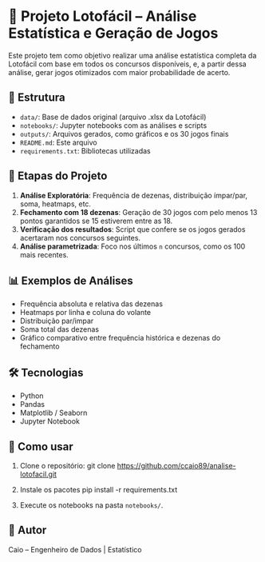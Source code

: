 # 🎯 Projeto Lotofácil – Análise Estatística e Geração de Jogos

Este projeto tem como objetivo realizar uma análise estatística completa da Lotofácil com base em todos os concursos disponíveis, e, a partir dessa análise, gerar jogos otimizados com maior probabilidade de acerto.

## 📁 Estrutura

- `data/`: Base de dados original (arquivo .xlsx da Lotofácil)
- `notebooks/`: Jupyter notebooks com as análises e scripts
- `outputs/`: Arquivos gerados, como gráficos e os 30 jogos finais
- `README.md`: Este arquivo
- `requirements.txt`: Bibliotecas utilizadas

## 🧠 Etapas do Projeto

1. **Análise Exploratória**: Frequência de dezenas, distribuição ímpar/par, soma, heatmaps, etc.
2. **Fechamento com 18 dezenas**: Geração de 30 jogos com pelo menos 13 pontos garantidos se 15 estiverem entre as 18.
3. **Verificação dos resultados**: Script que confere se os jogos gerados acertaram nos concursos seguintes.
4. **Análise parametrizada**: Foco nos últimos `n` concursos, como os 100 mais recentes.

## 📊 Exemplos de Análises

- Frequência absoluta e relativa das dezenas
- Heatmaps por linha e coluna do volante
- Distribuição par/impar
- Soma total das dezenas
- Gráfico comparativo entre frequência histórica e dezenas do fechamento

## 🛠️ Tecnologias

- Python
- Pandas
- Matplotlib / Seaborn
- Jupyter Notebook

## 🚀 Como usar

1. Clone o repositório:
git clone https://github.com/ccaio89/analise-lotofacil.git

2. Instale os pacotes
pip install -r requirements.txt

3. Execute os notebooks na pasta `notebooks/`.

## 📌 Autor

Caio – Engenheiro de Dados | Estatístico  
